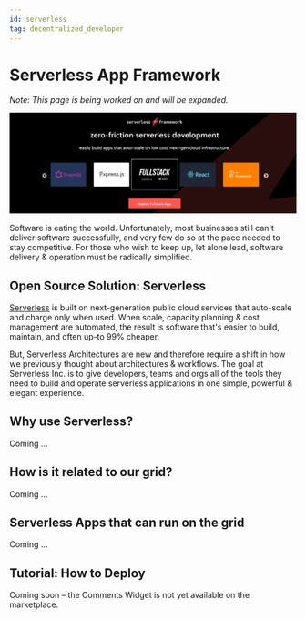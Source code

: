 ```yaml
---
id: serverless
tag: decentralized_developer
---
```


# Serverless App Framework

*Note: This page is being worked on and will be expanded.*

![](./img/serverless.png)

Software is eating the world. Unfortunately, most businesses still can't deliver software successfully, and very few do so at the pace needed to stay competitive. For those who wish to keep up, let alone lead, software delivery & operation must be radically simplified.

## Open Source Solution: Serverless

[Serverless](https://www.serverless.com/) is built on next-generation public cloud services that auto-scale and charge only when used. When scale, capacity planning & cost management are automated, the result is software that's easier to build, maintain, and often up-to 99% cheaper.

But, Serverless Architectures are new and therefore require a shift in how we previously thought about architectures & workflows. The goal at Serverless Inc. is to give developers, teams and orgs all of the tools they need to build and operate serverless applications in one simple, powerful & elegant experience.

## Why use Serverless?

Coming ...

## How is it related to our grid? 

Coming ...

## Serverless Apps that can run on the grid

Coming ...

## Tutorial: How to Deploy

Coming soon – the Comments Widget is not yet available on the marketplace.


